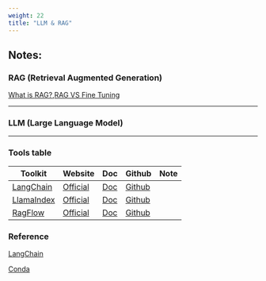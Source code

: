 ```yaml
---
weight: 22
title: "LLM & RAG"
---
```



## Notes:

### RAG (Retrieval Augmented Generation)

[What is RAG?](https://www.ibm.com/think/topics/retrieval-augmented-generation),[RAG VS Fine Tuning](https://www.youtube.com/watch?v=00Q0G84kq3M)

[]()

[]()

[]()

---

### LLM (Large Language Model)

[]()

[]()

[]()


---

### Tools table

| Toolkit| Website     | Doc         | Github | Note |
| --------          | --------   | -------    | -------- | --------     |
| [LangChain]() | [Official](python.langchain.com)  |  [Doc](https://python.langchain.com/docs/introduction/)  | [Github](https://github.com/langchain-ai/langchain) |     |
| [LlamaIndex](https://www.ibm.com/think/topics/llamaindex) | [Official](https://docs.llamaindex.ai/en/stable/)  |  [Doc](https://docs.llamaindex.ai/en/stable/)  | [Github](https://github.com/run-llama/llama_index) |     |
| [RagFlow]() | [Official](https://ragflow.io/)  |  [Doc](https://ragflow.io/docs/dev/category/guides)  | [Github](https://github.com/infiniflow/ragflow) |     |


<!-- 
| []() | [Official]()  |  [Doc]()  | [Github]() |     |
-->

### Reference

[LangChain](https://github.com/langchain-ai/langchain)

[Conda](https://github.com/conda/conda)

[]()

[]()

[]()

[]()

[]()

[]()

[]()

[]()

[]()

[]()

[]()

[]()


